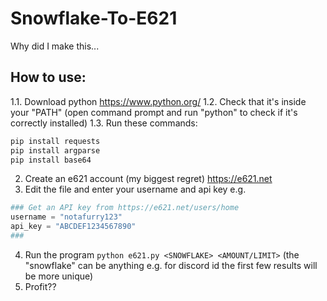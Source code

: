 # Snowflake-To-E621
Why did I make this...

## How to use:
1.1. Download python https://www.python.org/
1.2. Check that it's inside your "PATH" (open command prompt and run "python" to check if it's correctly installed)
1.3. Run these commands:
```bash
pip install requests
pip install argparse
pip install base64
```
2. Create an e621 account (my biggest regret) https://e621.net
3. Edit the file and enter your username and api key e.g.
```py
### Get an API key from https://e621.net/users/home
username = "notafurry123"
api_key = "ABCDEF1234567890"
###
```
4. Run the program `python e621.py <SNOWFLAKE> <AMOUNT/LIMIT>` (the "snowflake" can be anything e.g. for discord id the first few results will be more unique)
5. Profit??
